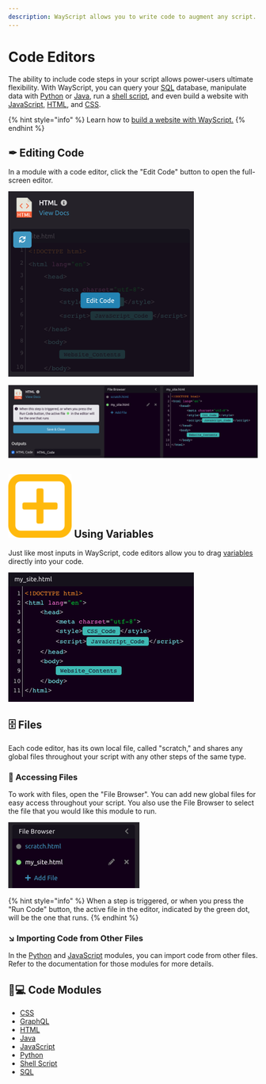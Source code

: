 ```yaml
---
description: WayScript allows you to write code to augment any script.
---
```


# Code Editors

The ability to include code steps in your script allows power-users ultimate flexibility. With WayScript, you can query your [SQL](../library/modules/sql/) database, manipulate data with [Python](../library/modules/python/) or [Java](../library/modules/java/), run a [shell script](../library/modules/shell-script.md), and even build a website with [JavaScript,](../library/modules/javascript.md) [HTML](../library/modules/html.md), and [CSS](../library/modules/css.md).

{% hint style="info" %}
Learn how to [build a website with WayScript.](https://www.youtube.com/watch?v=OrZMjdVhFfA&feature=youtu.be)
{% endhint %}

## ✒ Editing Code

In a module with a code editor, click the "Edit Code" button to open the full-screen editor.

![The &quot;Edit Code&quot; button appears when you hover over a code box.](../.gitbook/assets/screen-shot-2020-01-23-at-3.11.14-pm.png)

![Once opened, you will see your module settings, a File Browser, and a window for editing your code.](../.gitbook/assets/screen-shot-2020-01-23-at-3.12.41-pm.png)

## ![](../.gitbook/assets/create_var.png) Using Variables

Just like most inputs in WayScript, code editors allow you to drag [variables](variables.md) directly into your code. 

![](../.gitbook/assets/screen-shot-2020-01-23-at-3.05.47-pm.png)

## 🗄 Files

Each code editor, has its own local file, called "scratch," and shares any global files throughout your script with any other steps of the same type.

### 📂 Accessing Files

To work with files, open the "File Browser". You can add new global files for easy access throughout your script. You also use the File Browser to select the file that you would like this module to run.

![The File Browser allows you to create new files, switch between files, or edit the name of an existing file.](../.gitbook/assets/screen-shot-2020-01-23-at-3.16.32-pm.png)

{% hint style="info" %}
When a step is triggered, or when you press the "Run Code" button, the active file in the editor, indicated by the green dot, will be the one that runs.
{% endhint %}

### ↘ Importing Code from Other Files

In the [Python](../library/modules/python/#importing-code-from-other-files) and [JavaScript](../library/modules/javascript.md#importing-code-from-other-files) modules, you can import code from other files. Refer to the documentation for those modules for more details.

## 👩💻 Code Modules

* [CSS](../library/modules/css.md)
* [GraphQL](../library/modules/graphql.md)
* [HTML](../library/modules/html.md)
* [Java](../library/modules/java/)
* [JavaScript](../library/modules/javascript.md)
* [Python](../library/modules/python/)
* [Shell Script](../library/modules/shell-script.md)
* [SQL](../library/modules/sql/)

